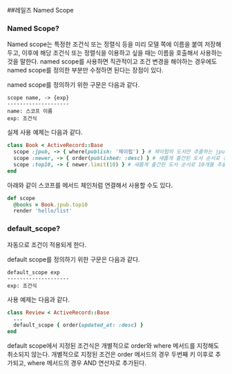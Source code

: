 ##레일즈 Named Scope

### Named Scope?
Named scope는 특정한 조건식 또는 정렬식 등을 미리 모델 쪽에 이름을 붙여 저장해두고, 이후에 해당 조건식 또는 정렬식을 이용하고 싶을 때는 이름을 호출해서 사용하는 것을 말한다. named scope를 사용하면 직관적이고 조건 변경을 해야하는 경우에도 named scope를 정의한 부분만 수정하면 된다는 장점이 있다.

named scope를 정의하기 위한 구문은 다음과 같다.
```
scope name, -> {exp}
--------------------
name: 스코프 이름
exp: 조건식
```
실제 사용 예제는 다음과 같다.
```ruby
class Book < ActiveRecord::Base
  scope :jpub, -> { where(publish: '제이펍') } # 제이펍의 도서만 추출하는 jpub 스코프
  scope :newer, -> { order(published: :desc) } # 새롭게 출간된 도서 순서로 정렬해서 추출하는 newer 스코프
  scope :top10, -> { newer.limit(10) } # 새롭게 출간된 도서 순서로 10개를 추출하는 top10 스코프, 기존의 named scope를 기반으로 새로운 스코프를 생성 가능
end
```
아래와 같이 스코프를 메서드 체인처럼 연결해서 사용할 수도 있다.
```ruby
def scope
  @books = Book.jpub.top10
  render 'hello/list'
```

### default_scope?
자동으로 조건이 적용되게 한다.

default scope를 정의하기 위한 구문은 다음과 같다.
```
default_scope exp
--------------------
exp: 조건식
```
사용 예제는 다음과 같다.

```ruby
class Review < ActiveRecord::Base
  ...
  default_scope { order(updated_at: :desc) }
end
```

default scope에서 지정된 조건식은 개별적으로 order와 where 메서드를 지정해도 취소되지 않는다. 개별적으로 지정된 조건은 order 메서드의 경우 두번째 키 이후로 추가되고, where 메서드의 경우 AND 연산자로 추가된다.